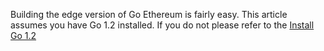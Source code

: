 Building the edge version of Go Ethereum is fairly easy. This article assumes you have Go 1.2 installed. If you do not please refer to the [Install Go 1.2](https://github.com/ethereum/go-ethereum/wiki/Installing-Go-1.2)

